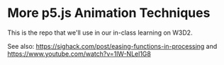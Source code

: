 # More p5.js Animation Techniques

This is the repo that we'll use in our in-class learning on W3D2.

See also: <https://sighack.com/post/easing-functions-in-processing> and <https://www.youtube.com/watch?v=1lW-NLel1G8>

